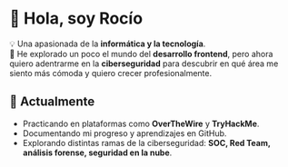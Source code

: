 # 👋 Hola, soy Rocío  

💡 Una apasionada de la **informática y la tecnología**.  
🌱 He explorado un poco el mundo del **desarrollo frontend**, pero ahora quiero adentrarme en la **ciberseguridad** para descubrir en qué área me siento más cómoda y quiero crecer profesionalmente.  

## 🚀 Actualmente
- Practicando en plataformas como **OverTheWire** y **TryHackMe**.  
- Documentando mi progreso y aprendizajes en GitHub.  
- Explorando distintas ramas de la ciberseguridad: **SOC, Red Team, análisis forense, seguridad en la nube**.  



<!--
**rocioizq/rocioizq** is a ✨ _special_ ✨ repository because its `README.md` (this file) appears on your GitHub profile.

Here are some ideas to get you started:

- 🔭 I’m currently working on ...
- 🌱 I’m currently learning ...
- 👯 I’m looking to collaborate on ...
- 🤔 I’m looking for help with ...
- 💬 Ask me about ...
- 📫 How to reach me: ...
- 😄 Pronouns: ...
- ⚡ Fun fact: ...
-->

